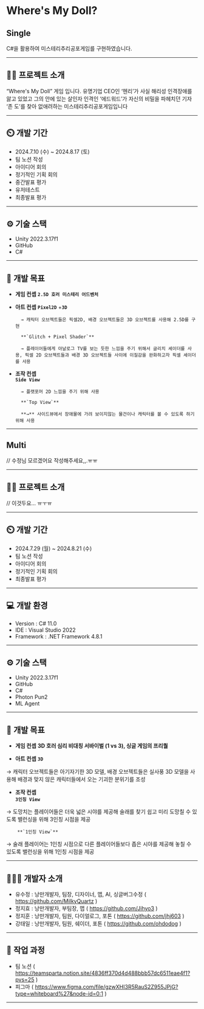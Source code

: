 # Where's My Doll?

## Single

C#을 활용하여 미스테리추리공포게임를 구현하였습니다.

---
 
## **👨‍🏫** 프로젝트 소개

“Where's My Doll” 게임 입니다. 유명기업 CEO인 ‘헨리’가 사실 해리성 인격장애를 앓고 있었고 그의 안에 있는 살인자 인격인 ‘에드워드’가 자신의 비밀을 파헤치던 기자 ‘존 도’를 찾아 없애려하는 미스테리추리공포게임입니다

---

## **⏲️** 개발 기간

- 2024.7.10 (수) ~ 2024.8.17 (토)
- 팀 노션 작성
- 아이디어 회의
- 정기적인 기획 회의
- 중간발표 평가
- 유저테스트
- 최종발표 평가

---

## **⚙️** 기술 스택

- Unity 2022.3.17f1
- GitHub
- C#

---

## **📌** 개발 목표

- **게임 컨셉**
        **`2.5D 호러 미스테리 어드벤처`**

- **아트 컨셉**
        **`Pixel2D`** +**`3D`** 
        
        → 캐릭터 오브젝트들은 픽셀2D, 배경 오브젝트들은 3D 오브젝트를 사용해 2.5D를 구현 
        
        **`Glitch + Pixel Shader`**
        
        → 플레이어들에게 아날로그 TV를 보는 듯한 느낌을 주기 위해서 글리치 셰이더를 사용, 픽셀 2D 오브젝트들과 배경 3D 오브젝트들 사이에 이질감을 완화하고자 픽셀 셰이더를 사용

- **조작 컨셉**        
        **`Side View`**
        
        → 플랫포머 2D 느낌을 주기 위해 사용 
        
        **`Top View`**
        
        **→** 사이드뷰에서 장애물에 가려 보이지않는 물건이나 캐릭터를 볼 수 있도록 하기 위해 사용
  
---

## Multi

// 수정님 모르겠어요 작성해주세요,,.ㅠㅠ

---
 
## **👨‍🏫** 프로젝트 소개

// 이것두요... ㅠㅜㅠ

---

## **⏲️** 개발 기간

- 2024.7.29 (월) ~ 2024.8.21 (수)
- 팀 노션 작성
- 아이디어 회의
- 정기적인 기획 회의
- 최종발표 평가

---

## **💻** 개발 환경

- Version : C# 11.0
- IDE : Visual Studio 2022
- Framework :  .NET Framework 4.8.1

---

## **⚙️** 기술 스택

- Unity 2022.3.17f1
- GitHub
- C#
- Photon Pun2
- ML Agent

---

## **📌** 개발 목표

- **게임 컨셉**
        **3D 호러 심리 비대칭 서바이벌 (1 vs 3), 싱글 게임의 프리퀄**

- **아트 컨셉**
        **`3D`**

→ 캐릭터 오브젝트들은 아기자기한 3D 모델, 배경 오브젝트들은 실사풍 3D 모델을 사용해 배경과 맞지 않은 캐릭터들에서 오는 기괴한 분위기를 조성

- **조작 컨셉**        
        **`3인칭 View`**

→ 도망치는 플레이어들은 더욱 넓은 시야를 제공해 술래를 찾기 쉽고 미리 도망칠 수 있도록 밸런싱을 위해 3인칭 시점을 제공

        **`1인칭 View`**

→ 술래 플레이어는 1인칭 시점으로 다른 플레이어들보다 좁은 시야를 제공해 놓칠 수 있도록 밸런싱을 위해 1인칭 시점을 제공

---

## **🧑‍🤝‍🧑** 개발자 소개

- 유수정 : 낭만개발자, 팀장, 디자이너, 맵, AI, 싱글버그수정 ( https://github.com/MilkyQuartz )
- 정지효 : 낭만개발자, 부팀장, 맵 ( https://github.com/Jihyo3 )
- 정지훈 : 낭만개발자, 팀원, 다이얼로그, 포톤 ( https://github.com/jhj603 )
- 강태일 : 낭만개발자, 팀원, 쉐이더, 포톤 ( https://github.com/ohdodog )

---

## **💛 작업 과정**
- 팀 노션 ( https://teamsparta.notion.site/4836ff370d4d488bbb57dc6511eae4f1?pvs=25 )
- 피그마 ( https://www.figma.com/file/gzwXHI3R5RauS2Z955JPjG?type=whiteboard%27&node-id=0:1 )

---

